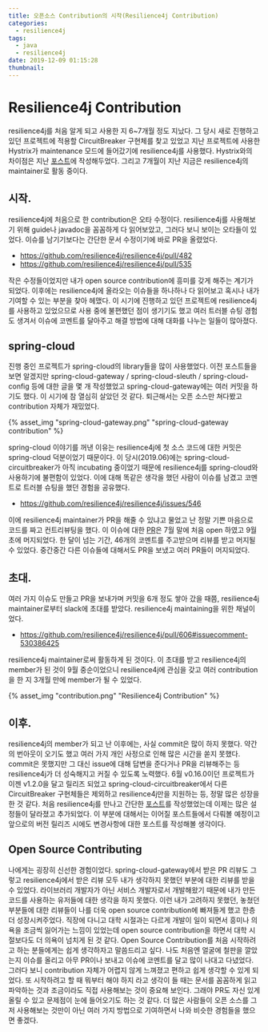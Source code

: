 ```yaml
---
title: 오픈소스 Contribution의 시작(Resilience4j Contribution)
categories:
  - resilience4j
tags:
  - java
  - resilience4j
date: 2019-12-09 01:15:28
thumbnail:
---
```


# Resilience4j Contribution

resilience4j를 처음 알게 되고 사용한 지 6~7개월 정도 지났다. 그 당시 새로 진행하고 있던 프로젝트에 적용할 CircuitBreaker 구현체를 찾고 있었고 지난 프로젝트에 사용한 Hystrix가 maintenance 모드에 들어갔기에 resilience4j를 사용했다. Hystrix와의 차이점은 지난 [포스트](https://dlsrb6342.github.io/2019/06/03/Resilience4j%EB%9E%80/#Netflix-Hystrix%EC%99%80-%EB%8B%A4%EB%A5%B8%EC%A0%90)에 작성해두었다. 그리고 7개월이 지난 지금은 resilience4j의 maintainer로 활동 중이다.


## 시작.
resilience4j에 처음으로 한 contribution은 오타 수정이다. resilience4j를 사용해보기 위해 guide나 javadoc을 꼼꼼하게 다 읽어보았고, 그러다 보니 보이는 오타들이 있었다. 이슈를 남기기보다는 간단한 문서 수정이기에 바로 PR을 올렸었다.
* https://github.com/resilience4j/resilience4j/pull/482
* https://github.com/resilience4j/resilience4j/pull/535

작은 수정들이었지만 내가 open source contribution에 흥미를 갖게 해주는 계기가 되었다. 이후에는 resilience4j에 올라오는 이슈들을 하나하나 다 읽어보고 혹시나 내가 기여할 수 있는 부분을 찾아 헤맸다. 이 시기에 진행하고 있던 프로젝트에 resilience4j를 사용하고 있었으므로 사용 중에 불편했던 점이 생기기도 했고 여러 트러블 슈팅 경험도 생겨서 이슈에 코멘트를 달아주고 해결 방법에 대해 대화를 나누는 일들이 많아졌다.

## spring-cloud
진행 중인 프로젝트가 spring-cloud의 library들을 많이 사용했었다. 이전 포스트들을 보면 알겠지만 spring-cloud-gateway / spring-cloud-sleuth / spring-cloud-config 등에 대한 글을 몇 개 작성했었고 spring-cloud-gateway에는 여러 커밋을 하기도 했다. 이 시기에 참 열심히 살았던 것 같다. 퇴근해서는 오픈 소스만 쳐다봤고 contribution 자체가 재밌었다.


{% asset_img "spring-cloud-gateway.png" "spring-cloud-gateway contribution" %}


spring-cloud 이야기를 꺼낸 이유는 resilience4j에 첫 소스 코드에 대한 커밋은 spring-cloud 덕분이었기 때문이다. 이 당시(2019.06)에는 spring-cloud-circuitbreaker가 아직 incubating 중이었기 때문에 resilience4j를 spring-cloud와 사용하기에 불편함이 있었다. 이에 대해 똑같은 생각을 했던 사람이 이슈를 남겼고 코멘트로 트러블 슈팅을 했던 경험을 공유했다.
* https://github.com/resilience4j/resilience4j/issues/546

이에 resilience4j maintainer가 PR을 해줄 수 있냐고 물었고 난 정말 기쁜 마음으로 코드를 짜고 컨트리뷰팅을 했다. 이 이슈에 대한 [PR](https://github.com/resilience4j/resilience4j/pull/550)은 7월 말에 처음 open 하였고 9월초에 머지되었다. 한 달이 넘는 기간, 46개의 코멘트를 주고받으며 리뷰를 받고 머지될 수 있었다. 중간중간 다른 이슈들에 대해서도 PR을 보냈고 여러 PR들이 머지되었다.

## 초대.
여러 가지 이슈도 만들고 PR을 보내가며 커밋을 6개 정도 쌓아 갔을 때쯤, resilience4j maintainer로부터 slack에 초대를 받았다. resilience4j maintaining을 위한 채널이었다.
* https://github.com/resilience4j/resilience4j/pull/606#issuecomment-530386425

resilience4j maintainer로써 활동하게 된 것이다. 이 초대를 받고 resilience4j의 member가 된 것이 9월 중순이었으니 resilience4j에 관심을 갖고 여러 contribution을 한 지 3개월 만에 member가 될 수 있었다.

{% asset_img "contribution.png" "Resilience4j Contribution" %}

## 이후.
resilience4j의 member가 되고 난 이후에는, 사실 commit은 많이 하지 못했다. 약간의 번아웃이 오기도 했고 여러 가지 개인 사정으로 인해 많은 시간을 쏟지 못했다. commit은 못했지만 그 대신 issue에 대해 답변을 준다거나 PR을 리뷰해주는 등 resilience4j가 더 성숙해지고 커질 수 있도록 노력했다. 6월 v0.16.0이던 프로젝트가 이젠 v1.2.0을 달고 릴리즈 되었고 spring-cloud-circuitbreaker에서 다른 CircuitBreaker 구현체들은 제외하고 resilience4j만을 지원하는 등, 정말 많은 성장을 한 것 같다. 처음 resilience4j를 만나고 간단한 [포스트](https://dlsrb6342.github.io/2019/06/03/Resilience4j%EB%9E%80/)를 작성했었는데 이제는 많은 설정들이 달라졌고 추가되었다. 이 부분에 대해서는 이어질 포스트들에서 다뤄볼 예정이고 앞으로의 버전 릴리즈 시에도 변경사항에 대한 포스트를 작성해볼 생각이다.


## Open Source Contributing

나에게는 굉장히 신선한 경험이었다. spring-cloud-gateway에서 받은 PR 리뷰도 그렇고 resilience4j에서 받은 리뷰 모두 내가 생각하지 못했던 부분에 대한 리뷰를 받을 수 있었다. 라이브러리 개발자가 아닌 서비스 개발자로서 개발해왔기 때문에 내가 만든 코드를 사용하는 유저들에 대한 생각을 하지 못했다. 이런 내가 고려하지 못했던, 놓쳤던 부분들에 대한 리뷰들이 나를 더욱 open source contribution에 빠져들게 했고 한층 더 성장시켜주었다. 직장에 다니고 대학 시절과는 다르게 개발이 일이 되면서 흥미나 의욕을 조금씩 잃어가는 느낌이 있었는데 open source contribution을 하면서 대학 시절보다도 더 의욕이 넘치게 된 것 같다.
Open Source Contribution를 처음 시작하려고 하는 분들에게는 쉽게 생각하자고 말씀드리고 싶다. 나도 처음엔 얼굴에 철판을 깔았는지 이슈를 올리고 아무 PR이나 보내고 이슈에 코멘트를 달고 많이 나대고 다녔었다. 그러다 보니 contribution 자체가 어렵지 않게 느껴졌고 편하고 쉽게 생각할 수 있게 되었다. 또 시작하려고 할 때 뭐부터 해야 하지 라고 생각이 들 때는 문서를 꼼꼼하게 읽고 파악하는 것과 조금이라도 직접 사용해보는 것이 중요해 보인다. 그래야 PR도 자신 있게 올릴 수 있고 문제점이 눈에 들어오기도 하는 것 같다. 더 많은 사람들이 오픈 소스를 그저 사용해보는 것만이 아닌 여러 가지 방법으로 기여하면서 나와 비슷한 경험들을 했으면 좋겠다. 
